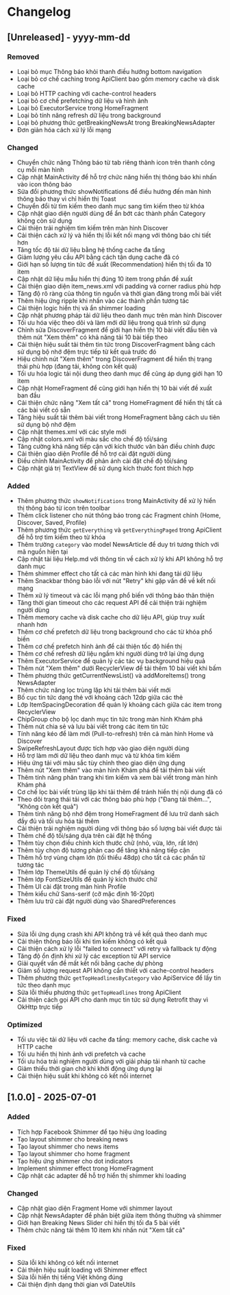 # Changelog

## [Unreleased] - yyyy-mm-dd

### Removed
- Loại bỏ mục Thông báo khỏi thanh điều hướng bottom navigation
- Loại bỏ cơ chế caching trong ApiClient bao gồm memory cache và disk cache
- Loại bỏ HTTP caching với cache-control headers
- Loại bỏ cơ chế prefetching dữ liệu và hình ảnh
- Loại bỏ ExecutorService trong HomeFragment
- Loại bỏ tính năng refresh dữ liệu trong background
- Loại bỏ phương thức getBreakingNewsAt trong BreakingNewsAdapter
- Đơn giản hóa cách xử lý lỗi mạng

### Changed
- Chuyển chức năng Thông báo từ tab riêng thành icon trên thanh công cụ mỗi màn hình
- Cập nhật MainActivity để hỗ trợ chức năng hiển thị thông báo khi nhấn vào icon thông báo
- Sửa đổi phương thức showNotifications để điều hướng đến màn hình thông báo thay vì chỉ hiển thị Toast
- Chuyển đổi từ tìm kiếm theo danh mục sang tìm kiếm theo từ khóa
- Cập nhật giao diện người dùng để ẩn bớt các thành phần Category không còn sử dụng
- Cải thiện trải nghiệm tìm kiếm trên màn hình Discover
- Cải thiện cách xử lý và hiển thị lỗi kết nối mạng với thông báo chi tiết hơn
- Tăng tốc độ tải dữ liệu bằng hệ thống cache đa tầng
- Giảm lượng yêu cầu API bằng cách tận dụng cache đã có
- Giới hạn số lượng tin tức đề xuất (Recommendation) hiển thị tối đa 10 item
- Cập nhật dữ liệu mẫu hiển thị đúng 10 item trong phần đề xuất
- Cải thiện giao diện item_news.xml với padding và corner radius phù hợp 
- Tăng độ rõ ràng của thông tin nguồn và thời gian đăng trong mỗi bài viết
- Thêm hiệu ứng ripple khi nhấn vào các thành phần tương tác
- Cải thiện logic hiển thị và ẩn shimmer loading
- Cập nhật phương pháp tải dữ liệu theo danh mục trên màn hình Discover
- Tối ưu hóa việc theo dõi và làm mới dữ liệu trong quá trình sử dụng
- Chỉnh sửa DiscoverFragment để giới hạn hiển thị 10 bài viết đầu tiên và thêm nút "Xem thêm" có khả năng tải 10 bài tiếp theo
- Cải thiện hiệu suất tải thêm tin tức trong DiscoverFragment bằng cách sử dụng bộ nhớ đệm trực tiếp từ kết quả trước đó
- Hiệu chỉnh nút "Xem thêm" trong DiscoverFragment để hiển thị trạng thái phù hợp (đang tải, không còn kết quả)
- Tối ưu hóa logic tải nội dung theo danh mục để cũng áp dụng giới hạn 10 item
- Cập nhật HomeFragment để cũng giới hạn hiển thị 10 bài viết đề xuất ban đầu
- Cải thiện chức năng "Xem tất cả" trong HomeFragment để hiển thị tất cả các bài viết có sẵn
- Tăng hiệu suất tải thêm bài viết trong HomeFragment bằng cách ưu tiên sử dụng bộ nhớ đệm
- Cập nhật themes.xml với các style mới
- Cập nhật colors.xml với màu sắc cho chế độ tối/sáng
- Tăng cường khả năng tiếp cận với kích thước văn bản điều chỉnh được
- Cải thiện giao diện Profile để hỗ trợ cài đặt người dùng
- Điều chỉnh MainActivity để phản ánh cài đặt chế độ tối/sáng 
- Cập nhật giá trị TextView để sử dụng kích thước font thích hợp

### Added
- Thêm phương thức `showNotifications` trong MainActivity để xử lý hiển thị thông báo từ icon trên toolbar
- Thêm click listener cho nút thông báo trong các Fragment chính (Home, Discover, Saved, Profile)
- Thêm phương thức `getEverything` và `getEverythingPaged` trong ApiClient để hỗ trợ tìm kiếm theo từ khóa
- Thêm trường `category` vào model NewsArticle để duy trì tương thích với mã nguồn hiện tại
- Cập nhật tài liệu Help.md với thông tin về cách xử lý khi API không hỗ trợ danh mục
- Thêm shimmer effect cho tất cả các màn hình khi đang tải dữ liệu
- Thêm Snackbar thông báo lỗi với nút "Retry" khi gặp vấn đề về kết nối mạng
- Thêm xử lý timeout và các lỗi mạng phổ biến với thông báo thân thiện
- Tăng thời gian timeout cho các request API để cải thiện trải nghiệm người dùng
- Thêm memory cache và disk cache cho dữ liệu API, giúp truy xuất nhanh hơn
- Thêm cơ chế prefetch dữ liệu trong background cho các từ khóa phổ biến
- Thêm cơ chế prefetch hình ảnh để cải thiện tốc độ hiển thị
- Thêm cơ chế refresh dữ liệu ngầm khi người dùng trở lại ứng dụng
- Thêm ExecutorService để quản lý các tác vụ background hiệu quả
- Thêm nút "Xem thêm" dưới RecyclerView để tải thêm 10 bài viết khi bấm
- Thêm phương thức getCurrentNewsList() và addMoreItems() trong NewsAdapter
- Thêm chức năng lọc trùng lặp khi tải thêm bài viết mới
- Bố cục tin tức dạng thẻ với khoảng cách 12dp giữa các thẻ
- Lớp ItemSpacingDecoration để quản lý khoảng cách giữa các item trong RecyclerView
- ChipGroup cho bộ lọc danh mục tin tức trong màn hình Khám phá
- Thêm nút chia sẻ và lưu bài viết trong các item tin tức
- Tính năng kéo để làm mới (Pull-to-refresh) trên cả màn hình Home và Discover
- SwipeRefreshLayout được tích hợp vào giao diện người dùng
- Hỗ trợ làm mới dữ liệu theo danh mục và từ khóa tìm kiếm
- Hiệu ứng tải với màu sắc tùy chỉnh theo giao diện ứng dụng
- Thêm nút "Xem thêm" vào màn hình Khám phá để tải thêm bài viết
- Thêm tính năng phân trang khi tìm kiếm và xem bài viết trong màn hình Khám phá
- Cơ chế lọc bài viết trùng lặp khi tải thêm để tránh hiển thị nội dung đã có
- Theo dõi trạng thái tải với các thông báo phù hợp ("Đang tải thêm...", "Không còn kết quả")
- Thêm tính năng bộ nhớ đệm trong HomeFragment để lưu trữ danh sách đầy đủ và tối ưu hóa tải thêm
- Cải thiện trải nghiệm người dùng với thông báo số lượng bài viết được tải
- Thêm chế độ tối/sáng dựa trên cài đặt hệ thống
- Thêm tùy chọn điều chỉnh kích thước chữ (nhỏ, vừa, lớn, rất lớn)
- Thêm tùy chọn độ tương phản cao để tăng khả năng tiếp cận
- Thêm hỗ trợ vùng chạm lớn (tối thiểu 48dp) cho tất cả các phần tử tương tác
- Thêm lớp ThemeUtils để quản lý chế độ tối/sáng
- Thêm lớp FontSizeUtils để quản lý kích thước chữ
- Thêm UI cài đặt trong màn hình Profile
- Thêm kiểu chữ Sans-serif (cỡ mặc định 16-20pt) 
- Thêm lưu trữ cài đặt người dùng vào SharedPreferences

### Fixed
- Sửa lỗi ứng dụng crash khi API không trả về kết quả theo danh mục
- Cải thiện thông báo lỗi khi tìm kiếm không có kết quả
- Cải thiện cách xử lý lỗi "failed to connect" với retry và fallback tự động
- Tăng độ ổn định khi xử lý các exception từ API service
- Giải quyết vấn đề mất kết nối bằng cache dự phòng
- Giảm số lượng request API không cần thiết với cache-control headers
- Thêm phương thức `getTopHeadlinesByCategory` vào ApiService để lấy tin tức theo danh mục
- Sửa lỗi thiếu phương thức `getTopHeadlines` trong ApiClient
- Cải thiện cách gọi API cho danh mục tin tức sử dụng Retrofit thay vì OkHttp trực tiếp

### Optimized
- Tối ưu việc tải dữ liệu với cache đa tầng: memory cache, disk cache và HTTP cache
- Tối ưu hiển thị hình ảnh với prefetch và cache
- Tối ưu hóa trải nghiệm người dùng với giải pháp tải nhanh từ cache
- Giảm thiểu thời gian chờ khi khởi động ứng dụng lại
- Cải thiện hiệu suất khi không có kết nối internet

## [1.0.0] - 2025-07-01

### Added
- Tích hợp Facebook Shimmer để tạo hiệu ứng loading
- Tạo layout shimmer cho breaking news
- Tạo layout shimmer cho news items
- Tạo layout shimmer cho home fragment
- Tạo hiệu ứng shimmer cho dot indicators
- Implement shimmer effect trong HomeFragment
- Cập nhật các adapter để hỗ trợ hiển thị shimmer khi loading

### Changed
- Cập nhật giao diện Fragment Home với shimmer layout
- Cập nhật NewsAdapter để phân biệt giữa item thông thường và shimmer
- Giới hạn Breaking News Slider chỉ hiển thị tối đa 5 bài viết
- Thêm chức năng tải thêm 10 item khi nhấn nút "Xem tất cả"

### Fixed
- Sửa lỗi khi không có kết nối internet
- Cải thiện hiệu suất loading với Shimmer effect
- Sửa lỗi hiển thị tiếng Việt không đúng
- Cải thiện định dạng thời gian với DateUtils 